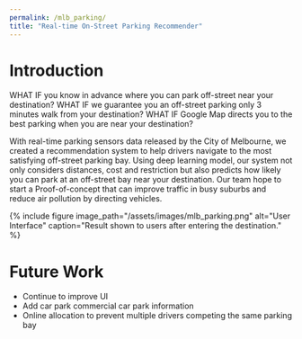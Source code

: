 ```yaml
---
permalink: /mlb_parking/
title: "Real-time On-Street Parking Recommender"
---
```


# Introduction

WHAT IF you know in advance where you can park off-street near your destination?
WHAT IF we guarantee you an off-street parking only 3 minutes walk from your destination?
WHAT IF Google Map directs you to the best parking when you are near your destination?

With real-time parking sensors data released by the City of Melbourne, we created a recommendation system to help drivers navigate to the most satisfying off-street parking bay. Using deep learning model, our system not only considers distances, cost and restriction but also predicts how likely you can park at an off-street bay near your destination. Our team hope to start a Proof-of-concept that can improve traffic in busy suburbs and reduce air pollution by directing vehicles.

{% include figure image_path="/assets/images/mlb_parking.png" alt="User Interface" caption="Result shown to users after entering the destination." %}

# Future Work
- Continue to improve UI
- Add car park commercial car park information
- Online allocation to prevent multiple drivers competing the same parking bay

